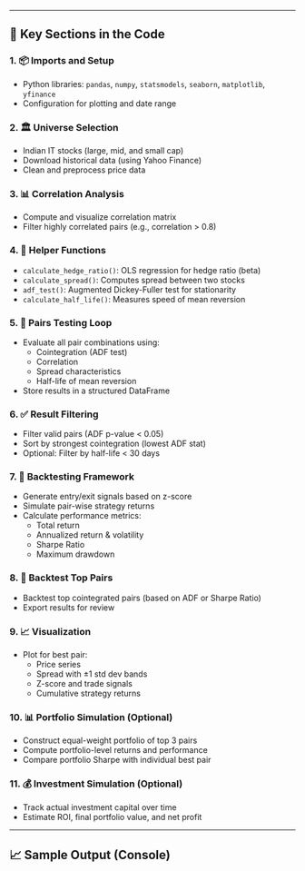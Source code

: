 
---

## 🔧 Key Sections in the Code

### 1. 📦 Imports and Setup
- Python libraries: `pandas`, `numpy`, `statsmodels`, `seaborn`, `matplotlib`, `yfinance`
- Configuration for plotting and date range

### 2. 🏛️ Universe Selection
- Indian IT stocks (large, mid, and small cap)
- Download historical data (using Yahoo Finance)
- Clean and preprocess price data

### 3. 📊 Correlation Analysis
- Compute and visualize correlation matrix
- Filter highly correlated pairs (e.g., correlation > 0.8)

### 4. 🔁 Helper Functions
- `calculate_hedge_ratio()`: OLS regression for hedge ratio (beta)
- `calculate_spread()`: Computes spread between two stocks
- `adf_test()`: Augmented Dickey-Fuller test for stationarity
- `calculate_half_life()`: Measures speed of mean reversion

### 5. 🔎 Pairs Testing Loop
- Evaluate all pair combinations using:
  - Cointegration (ADF test)
  - Correlation
  - Spread characteristics
  - Half-life of mean reversion
- Store results in a structured DataFrame

### 6. ✅ Result Filtering
- Filter valid pairs (ADF p-value < 0.05)
- Sort by strongest cointegration (lowest ADF stat)
- Optional: Filter by half-life < 30 days

### 7. 🧪 Backtesting Framework
- Generate entry/exit signals based on z-score
- Simulate pair-wise strategy returns
- Calculate performance metrics:
  - Total return
  - Annualized return & volatility
  - Sharpe Ratio
  - Maximum drawdown

### 8. 🚀 Backtest Top Pairs
- Backtest top cointegrated pairs (based on ADF or Sharpe Ratio)
- Export results for review

### 9. 📈 Visualization
- Plot for best pair:
  - Price series
  - Spread with ±1 std dev bands
  - Z-score and trade signals
  - Cumulative strategy returns

### 10. 📊 Portfolio Simulation (Optional)
- Construct equal-weight portfolio of top 3 pairs
- Compute portfolio-level returns and performance
- Compare portfolio Sharpe with individual best pair

### 11. 💰 Investment Simulation (Optional)
- Track actual investment capital over time
- Estimate ROI, final portfolio value, and net profit

---

## 📈 Sample Output (Console)
